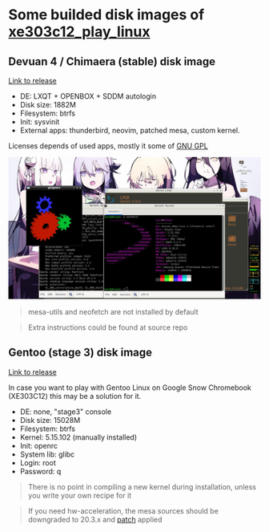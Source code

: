 # Some builded disk images of [xe303c12_play_linux](https://github.com/quarkscript/xe303c12_play_linux)

## Devuan 4 / Chimaera (stable) disk image
[Link to release](https://github.com/quarkscript2/xe303c12_arm_linux/releases/tag/Devuan_Chimaera_Arm_for_Google_Snow_Chromebook)
- DE: LXQT + OPENBOX + SDDM autologin
- Disk size: 1882M
- Filesystem: btrfs
- Init: sysvinit
- External apps: thunderbird, neovim, patched mesa, custom kernel.

Licenses depends of used apps, mostly it some of [GNU GPL](https://www.gnu.org/licenses/)

![](demo.jpg)

> mesa-utils and neofetch are not installed by default

> Extra instructions could be found at source repo

## Gentoo (stage 3) disk image
[Link to release](https://github.com/quarkscript2/xe303c12_arm_linux/releases/tag/Gentoo_armv7hf_for_Google_Snow_Chromebook)

In case you want to play with Gentoo Linux on Google Snow Chromebook (XE303C12) this may be a solution for it. 
- DE: none, "stage3" console
- Disk size: 15028M
- Filesystem: btrfs
- Kernel: 5.15.102 (manually installed)
- Init: openrc
- System lib: glibc
- Login: root
- Password: q
> There is no point in compiling a new kernel during installation, unless you write your own recipe for it

> If you need hw-acceleration, the mesa sources should be downgraded to 20.3.x and [patch](https://github.com/quarkscript/linux-armv7-xe303c12-only/blob/master/archlinuxarm/some_forked_apps/mesa/gpuac.patch) applied
